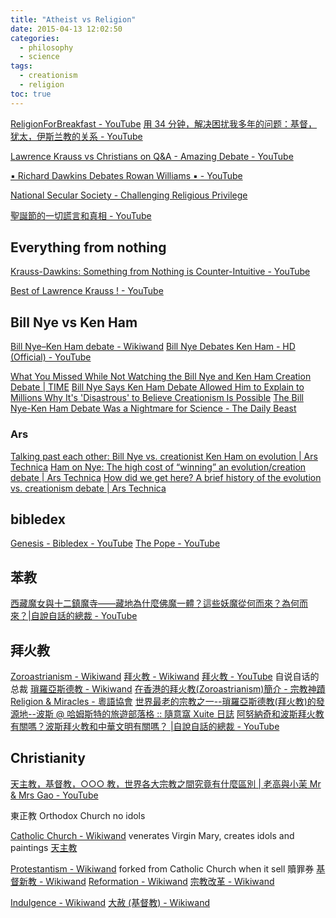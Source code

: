 ```yaml
---
title: "Atheist vs Religion"
date: 2015-04-13 12:02:50
categories:
  - philosophy
  - science
tags:
  - creationism
  - religion
toc: true
---
```


[ReligionForBreakfast - YouTube](https://www.youtube.com/channel/UCct9aR7HC79Cv2g-9oDOTLw)
[用 34 分钟，解决困扰我多年的问题：基督，犹太，伊斯兰教的关系 - YouTube](https://www.youtube.com/watch?v=ncXCHdTFBEs)

[Lawrence Krauss vs Christians on Q&A - Amazing Debate - YouTube](https://www.youtube.com/watch?v=iaHxBFwod9Q)

[▪ Richard Dawkins Debates Rowan Williams ▪ - YouTube](https://www.youtube.com/watch?v=4EjO-7Wynd0)

[National Secular Society - Challenging Religious Privilege](http://www.secularism.org.uk/)

[聖誕節的一切謊言和真相 - YouTube](https://www.youtube.com/watch?v=9Lw0PRRbwY0)

## Everything from nothing

[Krauss-Dawkins: Something from Nothing is Counter-Intuitive - YouTube](https://www.youtube.com/watch?t=10&v=qY0EHI3Hg_Q)

[Best of Lawrence Krauss ! - YouTube](https://www.youtube.com/playlist?list=PLrRQvlxLfzLj_flfwuJGn-iXtxx-xZ8Fv)

## Bill Nye vs Ken Ham

[Bill Nye–Ken Ham debate - Wikiwand](https://www.wikiwand.com/en/Bill_Nye–Ken_Ham_debate)
[Bill Nye Debates Ken Ham - HD (Official) - YouTube](https://www.youtube.com/watch?v=z6kgvhG3AkI)

[What You Missed While Not Watching the Bill Nye and Ken Ham Creation Debate | TIME](http://time.com/4511/bill-nye-ken-ham-debate/)
[Bill Nye Says Ken Ham Debate Allowed Him to Explain to Millions Why It's 'Disastrous' to Believe Creationism Is Possible](http://www.christianpost.com/news/bill-nye-says-ken-ham-debate-allowed-him-to-explain-to-millions-why-its-disastrous-to-believe-creationism-is-possible-139334/)
[The Bill Nye-Ken Ham Debate Was a Nightmare for Science - The Daily Beast](http://www.thedailybeast.com/articles/2014/02/05/the-bill-nye-ken-ham-debate-was-a-nightmare-for-science.html)

### Ars

[Talking past each other: Bill Nye vs. creationist Ken Ham on evolution | Ars Technica](http://arstechnica.com/science/2014/02/talking-past-each-other-bill-nye-vs-creationist-ken-ham-on-evolution/)
[Ham on Nye: The high cost of “winning” an evolution/creation debate | Ars Technica](http://arstechnica.com/science/2014/02/ham-on-nye-the-high-cost-of-winning-an-evolutioncreation-debate/)
[How did we get here? A brief history of the evolution vs. creationism debate | Ars Technica](http://arstechnica.com/staff/2014/02/how-did-we-get-here-a-brief-history-of-the-evolution-vs-creationism-debate/)

## bibledex

[Genesis - Bibledex - YouTube](https://www.youtube.com/watch?v=2mu8KQmbXfQ&list=PLB48057326131A04A)
[The Pope - YouTube](https://www.youtube.com/playlist?list=PLS400fiGcFeodO-Qfgl-tc9wMZFh2lQnE)

## 苯教

[西藏魔女與十二鎮魔寺——藏地為什麼佛魔一體？這些妖魔從何而來？為何而來？|自說自話的總裁 - YouTube](https://www.youtube.com/watch?v=08EsU9C8a_Y)

## 拜火教

[Zoroastrianism - Wikiwand](https://www.wikiwand.com/en/Zoroastrianism) [拜火教 - Wikiwand](https://www.wikiwand.com/zh/%E7%90%90%E7%BD%97%E4%BA%9A%E6%96%AF%E5%BE%B7%E6%95%99)
[拜火教 - YouTube](https://www.youtube.com/playlist?list=PLD3Ywi8n56O6OVOUoseMIZYUd-gmOtBBN) 自说自话的总裁
[瑣羅亞斯德教 - Wikiwand](https://www.wikiwand.com/zh-hk/琐罗亚斯德教)
[在香港的拜火教(Zoroastrianism)簡介 - 宗教神蹟 Religion & Miracles - 粵語協會](http://bbs.cantonese.asia/thread-19459-1-1.html)
[世界最老的宗教之一--瑣羅亞斯德教(拜火教)的發源地--波斯 @ 哈姆斯特的旅遊部落格 :: 隨意窩 Xuite 日誌](<http://blog.xuite.net/hamster0708/twblog/137605759-世界最老的宗教之一--瑣羅亞斯德教(拜火教)的發源地--波斯>)
[阿努納奇和波斯拜火教有關嗎？波斯拜火教和中華文明有關嗎？ |自說自話的總裁 - YouTube](https://www.youtube.com/watch?v=F92i6kAeifE)

## Christianity

[天主教，基督教，○○○ 教，世界各大宗教之間究竟有什麼區別 | 老高與小茉 Mr & Mrs Gao - YouTube](https://www.youtube.com/watch?v=vgFEYOJ8Knk)

東正教 Orthodox Church
no idols

[Catholic Church - Wikiwand](https://www.wikiwand.com/en/Catholic_Church) venerates Virgin Mary, creates idols and paintings
[天主教](https://www.wikiwand.com/zh/%E5%A4%A9%E4%B8%BB%E6%95%99)

[Protestantism - Wikiwand](https://www.wikiwand.com/en/Protestantism) forked from Catholic Church when it sell 贖罪券
[基督新教 - Wikiwand](https://www.wikiwand.com/zh/%E6%96%B0%E6%95%99)
[Reformation - Wikiwand](https://www.wikiwand.com/en/Reformation)
[宗教改革 - Wikiwand](https://www.wikiwand.com/zh/%E5%AE%97%E6%95%99%E6%94%B9%E9%9D%A9)

[Indulgence - Wikiwand](https://www.wikiwand.com/en/Indulgence)
[大赦 (基督教) - Wikiwand](<https://www.wikiwand.com/zh/%E5%A4%A7%E8%B5%A6_(%E5%9F%BA%E7%9D%A3%E6%95%99)>)
